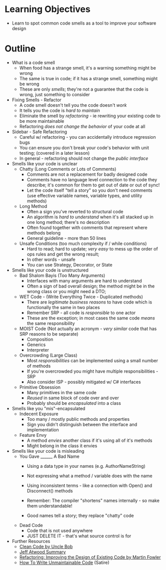 **Learning Objectives**
=======================
- Learn to spot common code smells as a tool to improve your software design

**Outline**
===========
- What is a code smell
  - When food has a strange smell, it's a warning something might be wrong
  - The same is true in code; if it has a strange smell, something might be wrong
  - These are only _smells_; they're not a guarantee that the code is wrong, just something to consider
- Fixing Smells - Refactor
  - A code smell doesn't tell you the code doesn't _work_
  - It tells you the code is _hard to maintain_
  - Eliminate the smell by _refactoring_ - ie rewriting your existing code to be more maintainable
  - Refactoring _does not change the behavior_ of your code at all
- Sidebar - Safe Refactoring
  - Careful w/ refactoring - you can accidentally introduce regression bugs
  - You can ensure you don't break your code's behavior with unit testing; (covered in a later lesson)
  - In general - refactoring should not change the _public interface_
- Smells like your code is unclear
  - Chatty (Long Comments or Lots of Comments)
    - Comments are not a replacement for badly designed code
    - Comments have no language level connection to the code they describe; it's common for them to get out of date or out of sync!
    - Let the code itself "tell a story" so you don't need comments (use effective variable names, variable types, and utility methods)
  - Long Method
    - Often a sign you've reverted to structural code
    - An algorithm is _hard to understand_ when it's all stacked up in one long method; there's no description
    - Often found together with comments that represent where methods belong
    - General guideline - more than 50 lines
  - Unsafe Conditions (too much complexity if / while conditions)
    - Hard to read; hard to update; _very easy_ to mess up the order of ops rules and get the wrong result;
    - In other words - unsafe
    - You can use Strategy, Decorator, or State
- Smells like your code is unstructured
  - Bad Shalom Bayis (Too Many Arguments)
    - Interfaces with many arguments are hard to understand
    - Often a sign of bad overall design; the method might be in the wrong class or you might need a DTO;
  - WET Code - (Write Everything Twice - Duplicated methods)
    - There are _legitimate business reasons_ to have code which is functionally the same in two places
    - Remember SRP - all code is _responsible_ to one actor
    - These are the exception; in most cases the same code _means_ the same responsibility
  - MOIST Code (Not actually an acronym - _very similar_ code that has SRP reasons to be separate)
    - Composition
    - Generics
    - Interpreter
  - Overcrowding (Large Class)
    - Most _responsibilities_ can be implemented using a small number of methods
    - If you're overcrowded you might have multiple responsibilities - SRP
    - Also consider ISP - possibly mitigated w/ C# interfaces
  - Primitive Obsession
    - Many primitives in the same code
    - _Reused_ in same block of code over and over
    - Probably should be _encapsulated_ into a class
- Smells like you "mis"-encapsulated
  - Indecent Exposure
    - Too many / mostly public methods and properties
    - Sign you didn't distinguish between the interface and implementation
  - Feature Envy
    - A method _envies_ another class if it's using all of it's methods
    - Might belong in the class it envies
- Smells like your code is misleading
  - You Gave ______ A Bad Name
    - Using a data type in your names (e.g. AuthorNameString)
    - Not expressing what a method / variable does with the name
    - Using inconsistent terms - like a connection with Open() and Disconnect() methods

    - Remember: The compiler "shortens" names internally - so make them understandable!
    - Good names tell a story; they replace "chatty" code
  - Dead Code
    - Code that is not used anywhere
    - JUST DELETE IT - that's what source control is for
- Further Resources
  - [Clean Code by Uncle Bob](https://www.amazon.com/Clean-Code-Handbook-Software-Craftsmanship/dp/0132350882)
  - [Jeff Atwood Summary](https://blog.codinghorror.com/code-smells/)
  - [Refactoring: Improving the Design of Existing Code by Martin Fowler](https://www.amazon.com/Refactoring-Improving-Design-Existing-Code/dp/0201485672)
  - [How To Write Unmaintainable Code](https://github.com/Droogans/unmaintainable-code) (Satire)